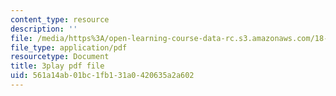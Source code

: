 ```yaml
---
content_type: resource
description: ''
file: /media/https%3A/open-learning-course-data-rc.s3.amazonaws.com/18-085-computational-science-and-engineering-i-fall-2008/561a14ab01bc1fb131a0420635a2a602_Siqu0aOOQCM.pdf
file_type: application/pdf
resourcetype: Document
title: 3play pdf file
uid: 561a14ab-01bc-1fb1-31a0-420635a2a602
---
```

